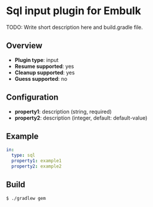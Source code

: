 # Sql input plugin for Embulk

TODO: Write short description here and build.gradle file.

## Overview

* **Plugin type**: input
* **Resume supported**: yes
* **Cleanup supported**: yes
* **Guess supported**: no

## Configuration

- **property1**: description (string, required)
- **property2**: description (integer, default: default-value)

## Example

```yaml
in:
  type: sql
  property1: example1
  property2: example2
```


## Build

```
$ ./gradlew gem
```
